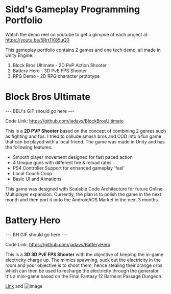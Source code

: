 # Sidd's Gameplay Programming Portfolio

Watch the demo reel on youtube to get a glimpse of each project at:
https://youtu.be/5RrtTK85uQ0

This gameplay portfolio contains 2 games and one tech demo, all made in Unity Engine:
1) Block Bros Ultimate - 2D PvP Action Shooter
2) Battery Hero - 3D PvE FPS Shooter
3) RPG Demo - 2D RPG character prototype

# Block Bros Ultimate

--- BBU's GIF should go here ---

Code Link: https://github.com/jadavs/BlockBrosUltimate

This is a **2D PVP Shooter** based on the concept of combining 2 genres such as fighting and fps.
I tried to collude smash bros and COD into a fun game that can be played with a local friend. 
The game was made in Unity and has the following features:
- Smooth player movement designed for fast paced action
- 4 Unique guns with different fire & reload rates
- PS4 Controller Support for enhanced gameplay 'feel'
- Local Couch Coop
- Basic UI and Aimations

This game was designed with Scalable Code Architecture for future Online Multiplayer expansion.
Currently, the plan is to polish the game in the next month and then port it onto the Android/iOS Market
in the next 3 months. 

# Battery Hero

--- BH GIF should go here ---

Code Link: https://github.com/jadavs/BatteryHero

This is a **3D 3D PvE FPS Shooter** with the objective of keeping the in-game electricity charge up.
The mimics spawning, suck out the electricity in the room and your objective is to shoot them, hence stealing
their orange orbs which can then be used to recharge the electricity through the generator. It's a mini-game based
on the Final Fantasy 12 Barheim Passage Dungeon. 


[Link](url) and ![Image](src)
